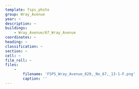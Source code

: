 ```yaml
---
template: fsps_photo
group: Wray_Avenue
year: ~
description: ~
buildings:
    - Wray_Avenue/67_Wray_Avenue
coordinates: ~
heading: ~
classification: ~
section: ~
cell: ~
film_roll: ~
files:
    -
        filename: 'FSPS_Wray_Avenue_029,_No_67,_13-1-F.png'
        caption: ''
---
```

